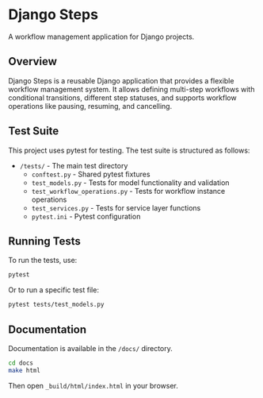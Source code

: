 # Django Steps

A workflow management application for Django projects.

## Overview

Django Steps is a reusable Django application that provides a flexible workflow management system. It allows defining multi-step workflows with conditional transitions, different step statuses, and supports workflow operations like pausing, resuming, and cancelling.

## Test Suite

This project uses pytest for testing. The test suite is structured as follows:

- `/tests/` - The main test directory
  - `conftest.py` - Shared pytest fixtures
  - `test_models.py` - Tests for model functionality and validation
  - `test_workflow_operations.py` - Tests for workflow instance operations
  - `test_services.py` - Tests for service layer functions
  - `pytest.ini` - Pytest configuration

## Running Tests

To run the tests, use:

```bash
pytest
```

Or to run a specific test file:

```bash
pytest tests/test_models.py
```

## Documentation

Documentation is available in the `/docs/` directory.

```bash
cd docs
make html
```

Then open `_build/html/index.html` in your browser.
